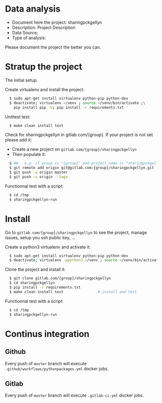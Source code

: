 # Data analysis
- Document here the project: sharingpckgellyn
- Description: Project Description
- Data Source:
- Type of analysis:

Please document the project the better you can.

# Stratup the project

The initial setup.

Create virtualenv and install the project:
```bash
  $ sudo apt-get install virtualenv python-pip python-dev
  $ deactivate; virtualenv ~/venv ; source ~/venv/bin/activate ;\
    pip install pip -U; pip install -r requirements.txt
```

Unittest test:
```bash
  $ make clean install test
```

Check for sharingpckgellyn in gitlab.com/{group}.
If your project is not set please add it:

- Create a new project on `gitlab.com/{group}/sharingpckgellyn`
- Then populate it:

```bash
  $ ##   e.g. if group is "{group}" and project_name is "sharingpckgellyn"
  $ git remote add origin git@gitlab.com:{group}/sharingpckgellyn.git
  $ git push -u origin master
  $ git push -u origin --tags
```

Functionnal test with a script:
```bash
  $ cd /tmp
  $ sharingpckgellyn-run
```
# Install
Go to `gitlab.com/{group}/sharingpckgellyn` to see the project, manage issues,
setup you ssh public key, ...

Create a python3 virtualenv and activate it:
```bash
  $ sudo apt-get install virtualenv python-pip python-dev
  $ deactivate; virtualenv -ppython3 ~/venv ; source ~/venv/bin/activate
```

Clone the project and install it:
```bash
  $ git clone gitlab.com/{group}/sharingpckgellyn
  $ cd sharingpckgellyn
  $ pip install -r requirements.txt
  $ make clean install test                # install and test
```
Functionnal test with a script:
```bash
  $ cd /tmp
  $ sharingpckgellyn-run
``` 

# Continus integration
## Github 
Every push of `master` branch will execute `.github/workflows/pythonpackages.yml` docker jobs.
## Gitlab
Every push of `master` branch will execute `.gitlab-ci.yml` docker jobs.
